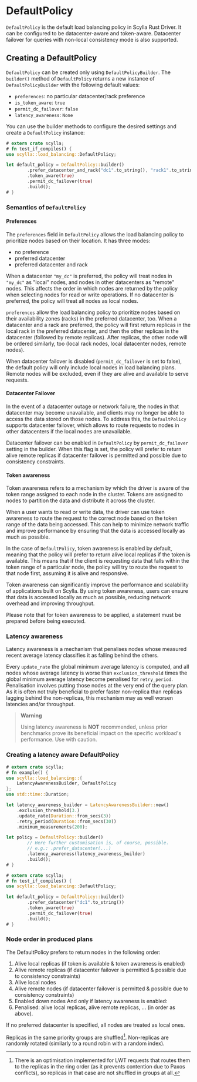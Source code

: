 # DefaultPolicy

`DefaultPolicy` is the default load balancing policy in Scylla Rust Driver. It
can be configured to be datacenter-aware and token-aware. Datacenter failover
for queries with non-local consistency mode is also supported.

## Creating a DefaultPolicy

`DefaultPolicy` can be created only using `DefaultPolicyBuilder`. The
`builder()` method of `DefaultPolicy` returns a new instance of
`DefaultPolicyBuilder` with the following default values:

- `preferences`: no particular datacenter/rack preference
- `is_token_aware`: `true`
- `permit_dc_failover`: `false`
- `latency_awareness`: `None`

You can use the builder methods to configure the desired settings and create a
`DefaultPolicy` instance:

```rust
# extern crate scylla;
# fn test_if_compiles() {
use scylla::load_balancing::DefaultPolicy;

let default_policy = DefaultPolicy::builder()
        .prefer_datacenter_and_rack("dc1".to_string(), "rack1".to_string())
        .token_aware(true)
        .permit_dc_failover(true)
        .build();
# }
```

### Semantics of `DefaultPolicy`

#### Preferences

The `preferences` field in `DefaultPolicy` allows the load balancing
policy to prioritize nodes based on their location. It has three modes:

- no preference
- preferred datacenter
- preferred datacenter and rack

When a datacenter `"my_dc"` is preferred, the policy will treat nodes in `"my_dc"`
as "local" nodes, and nodes in other datacenters as "remote" nodes. This affects
the order in which nodes are returned by the policy when selecting nodes for
read or write operations. If no datacenter is preferred, the policy will treat
all nodes as local nodes.

`preferences` allow the load balancing policy to prioritize nodes based on their
availability zones (racks) in the preferred datacenter, too. When a datacenter
and a rack are preferred, the policy will first return replicas in the local rack
in the preferred datacenter, and then the other replicas in the datacenter
(followed by remote replicas). After replicas, the other node will be ordered
similarly, too (local rack nodes, local datacenter nodes, remote nodes).

When datacenter failover is disabled (`permit_dc_failover` is set to
false), the default policy will only include local nodes in load balancing
plans. Remote nodes will be excluded, even if they are alive and available to
serve requests.

#### Datacenter Failover

In the event of a datacenter outage or network failure, the nodes in that
datacenter may become unavailable, and clients may no longer be able to access
the data stored on those nodes. To address this, the `DefaultPolicy` supports
datacenter failover, which allows to route requests to nodes in other datacenters
if the local nodes are unavailable.

Datacenter failover can be enabled in `DefaultPolicy` by `permit_dc_failover`
setting in the builder. When this flag is set, the policy will prefer to return
alive remote replicas if datacenter failover is permitted and possible due to
consistency constraints.

#### Token awareness

Token awareness refers to a mechanism by which the driver is aware of the token
range assigned to each node in the cluster. Tokens are assigned to nodes to
partition the data and distribute it across the cluster.

When a user wants to read or write data, the driver can use token awareness to
route the request to the correct node based on the token range of the data
being accessed. This can help to minimize network traffic and improve
performance by ensuring that the data is accessed locally as much as possible.

In the case of `DefaultPolicy`, token awareness is enabled by default, meaning
that the policy will prefer to return alive local replicas if the token is
available. This means that if the client is requesting data that falls within
the token range of a particular node, the policy will try to route the request
to that node first, assuming it is alive and responsive.

Token awareness can significantly improve the performance and scalability of
applications built on Scylla. By using token awareness, users can ensure that
data is accessed locally as much as possible, reducing network overhead and
improving throughput.

Please note that for token awareness to be applied, a statement must be
prepared before being executed.

### Latency awareness

Latency awareness is a mechanism that penalises nodes whose measured recent
average latency classifies it as falling behind the others.

Every `update_rate` the global minimum average latency is computed,
and all nodes whose average latency is worse than `exclusion_threshold`
times the global minimum average latency become penalised for
`retry_period`. Penalisation involves putting those nodes at the very end
of the query plan. As it is often not truly beneficial to prefer
faster non-replica than replicas lagging behind the non-replicas,
this mechanism may as well worsen latencies and/or throughput.

> **Warning**
>
> Using latency awareness is **NOT** recommended, unless prior
>benchmarks prove its beneficial impact on the specific workload's
>performance. Use with caution.

### Creating a latency aware DefaultPolicy

```rust
# extern crate scylla;
# fn example() {
use scylla::load_balancing::{
    LatencyAwarenessBuilder, DefaultPolicy
};
use std::time::Duration;

let latency_awareness_builder = LatencyAwarenessBuilder::new()
    .exclusion_threshold(3.)
    .update_rate(Duration::from_secs(3))
    .retry_period(Duration::from_secs(30))
    .minimum_measurements(200);

let policy = DefaultPolicy::builder()
        // Here further customisation is, of course, possible.
        // e.g.: .prefer_datacenter(...)
        .latency_awareness(latency_awareness_builder)
        .build();
# }
```

```rust
# extern crate scylla;
# fn test_if_compiles() {
use scylla::load_balancing::DefaultPolicy;

let default_policy = DefaultPolicy::builder()
        .prefer_datacenter("dc1".to_string())
        .token_aware(true)
        .permit_dc_failover(true)
        .build();
# }
```

### Node order in produced plans

The DefaultPolicy prefers to return nodes in the following order:

1. Alive local replicas (if token is available & token awareness is enabled)
2. Alive remote replicas (if datacenter failover is permitted & possible due to consistency constraints)
3. Alive local nodes
4. Alive remote nodes (if datacenter failover is permitted & possible due to consistency constraints)
5. Enabled down nodes
And only if latency awareness is enabled:
6. Penalised: alive local replicas, alive remote replicas, ... (in order as above).

If no preferred datacenter is specified, all nodes are treated as local ones.

Replicas in the same priority groups are shuffled[^*]. Non-replicas are randomly
rotated (similarly to a round robin with a random index).

[^*]: There is an optimisation implemented for LWT requests[^**] that routes them
to the replicas in the ring order (as it prevents contention due to Paxos conflicts),
so replicas in that case are not shuffled in groups at all.

[^**]: In order for the optimisation to be applied, LWT statements must be prepared before.
